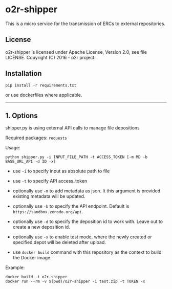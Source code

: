 
# o2r-shipper

This is a micro service for the transmission of ERCs to external repositories.

## License

o2r-shipper is licensed under Apache License, Version 2.0, see file LICENSE. Copyright (C) 2016 - o2r project.


## Installation

    pip install -r requirements.txt

or use dockerfiles where applicable.

---

## 1. Options


shipper.py is using external API calls to manage file depositions

Required packages: ```requests```

Usage:

    python shipper.py -i INPUT_FILE_PATH -t ACCESS_TOKEN [-m MD -b BASE_URL_API -d ID -x]


+ use ```-i``` to specify input as absolute path to file
+ use ```-t``` to specify API access_token
+ optionally use ```-m``` to add metadata as json. It this argument is provided existing metadata will be updated.
+ optionally use ```-b``` to specify the API endpoint. Default is `https://sandbox.zenodo.org/api`.
+ optionally use ```-d``` to specify the deposition id to work with. Leave out to create a new deposition id.
+ optionally use ```-x``` to enable test mode, where the newly created or specified depot will be deleted after upload.

+ use ```docker build``` command with this repository as the context to build the Docker image.

Example:

    docker build -t o2r-shipper 
    docker run --rm -v $(pwd)/o2r-shipper -i test.zip -t TOKEN -x
